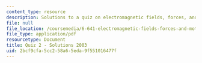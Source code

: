 ```yaml
---
content_type: resource
description: Solutions to a quiz on electromagnetic fields, forces, and motion.
file: null
file_location: /coursemedia/6-641-electromagnetic-fields-forces-and-motion-spring-2005/2bcf9cfa5cc258a65eda9f551016477f_03_q02_sol.pdf
file_type: application/pdf
resourcetype: Document
title: Quiz 2 - Solutions 2003
uid: 2bcf9cfa-5cc2-58a6-5eda-9f551016477f
---
```

